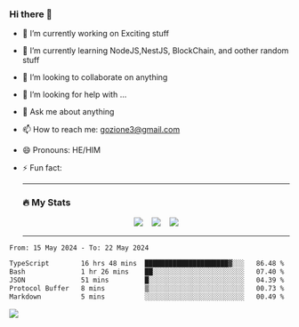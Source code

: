 ### Hi there 👋

<!--
**charlieScript/charlieScript** is a ✨ _special_ ✨ repository because its `README.md` (this file) appears on your GitHub profile.

Here are some ideas to get you started: -->

- 🔭 I’m currently working on Exciting stuff
- 🌱 I’m currently learning NodeJS,NestJS, BlockChain, and oother random stuff
- 👯 I’m looking to collaborate on anything
- 🤔 I’m looking for help with ...
- 💬 Ask me about anything
- 📫 How to reach me: gozione3@gmail.com
- 😄 Pronouns: HE/HIM
- ⚡ Fun fact:


  ---

  ### :fire: My Stats

  <div id="stats" align="center">
  <img src="http://github-readme-streak-stats.herokuapp.com?user=charlieScript&theme=dark&date_format=M%20j%5B%2C%20Y%5D" />&nbsp;&nbsp;&nbsp;
  <img src="https://github-readme-stats.vercel.app/api/top-langs/?username=charlieScript&layout=compact&theme=vision-friendly-dark"/>&nbsp;&nbsp;&nbsp;
  <img src="https://github-readme-stats.vercel.app/api?username=charlieScript&show_icons=true&theme=radical"/>
  </div>

  ---



<!--START_SECTION:waka-->

```txt
From: 15 May 2024 - To: 22 May 2024

TypeScript        16 hrs 48 mins  █████████████████████▓░░░   86.48 %
Bash              1 hr 26 mins    ██░░░░░░░░░░░░░░░░░░░░░░░   07.40 %
JSON              51 mins         █░░░░░░░░░░░░░░░░░░░░░░░░   04.39 %
Protocol Buffer   8 mins          ▒░░░░░░░░░░░░░░░░░░░░░░░░   00.73 %
Markdown          5 mins          ░░░░░░░░░░░░░░░░░░░░░░░░░   00.49 %
```

<!--END_SECTION:waka-->
![](https://komarev.com/ghpvc/?username=charlieScript)
